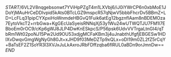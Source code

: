 $START$/6VL2V8nqgebsonwt7YViHpPZgT4m1LXVbj6/iJ0iYWrCP6n0xbMoE1JDoYjMAuHrCeDDlvpid5kAts0BTcLGZ9mspcR57qNjwV5bbbFhcrDv5BBmZ+LD+LcFLq31pipCYXpxiHoWnmdeHBGvQ1Fuik6atEg12bgznflAam8nBDEMOza7EytoVkcT2+rrbGwa+KgGEcUaSyeisRNNqXj53y1Wu24wUTWQTJU7FM1l7EBboEm0rOC9/cKp6gWJ8JLP4DwKnESkpcS/P56psk6UdvVVTrgaLtnGI4/qTbRm1Wt02poNJ15Pw2Ud9OU53xdjgMCFaKBm3j4uJnabthUfgfjEBGESw1HDIXvDwqvGmgWgNyGh80Jt+xJHD9f03MeDZTp9xQLx+oDI19m0ZL2fZ5rCqY+BaTsEF2Z1SoYR3l3XVJxJuLkAxroJRbFDffzqba6flRUL0aBDn9orJmnDw==$END$